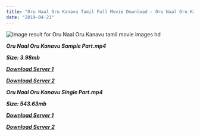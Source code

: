 ```yaml
---
title: "Oru Naal Oru Kanavu Tamil Full Movie Download - Oru Naal Oru Kanavu Tamil Movie Download"
date: "2019-04-21"
---
```


![Image result for Oru Naal Oru Kanavu  tamil movie images hd](https://lh3.googleusercontent.com/Q_ioKwLSOortXzqT_Bt7UBIRjFkhyy_mKda1Srac9l5XYG1x_GkUVlnndxdToEpXMG7FyTGS_kusHvVP354OBCFq)

**_Oru Naal Oru Kanavu Sample Part.mp4_**

**_Size: 3.98mb_**

**_[Download Server 1](http://b6.wetransfer.vip/files/{5d952673edb986a3e6232bd1dc09e7f07ef1103dd7939917627d2e7266b78107}20Actor{5d952673edb986a3e6232bd1dc09e7f07ef1103dd7939917627d2e7266b78107}20Hits{5d952673edb986a3e6232bd1dc09e7f07ef1103dd7939917627d2e7266b78107}20Collection/Srikanth{5d952673edb986a3e6232bd1dc09e7f07ef1103dd7939917627d2e7266b78107}20Movies{5d952673edb986a3e6232bd1dc09e7f07ef1103dd7939917627d2e7266b78107}20Collections/Oru{5d952673edb986a3e6232bd1dc09e7f07ef1103dd7939917627d2e7266b78107}20Naal{5d952673edb986a3e6232bd1dc09e7f07ef1103dd7939917627d2e7266b78107}20Oru{5d952673edb986a3e6232bd1dc09e7f07ef1103dd7939917627d2e7266b78107}20Kanavu{5d952673edb986a3e6232bd1dc09e7f07ef1103dd7939917627d2e7266b78107}20(2005)/Oru{5d952673edb986a3e6232bd1dc09e7f07ef1103dd7939917627d2e7266b78107}20Naal{5d952673edb986a3e6232bd1dc09e7f07ef1103dd7939917627d2e7266b78107}20Oru{5d952673edb986a3e6232bd1dc09e7f07ef1103dd7939917627d2e7266b78107}20Kanavu{5d952673edb986a3e6232bd1dc09e7f07ef1103dd7939917627d2e7266b78107}20(2005){5d952673edb986a3e6232bd1dc09e7f07ef1103dd7939917627d2e7266b78107}20Sample{5d952673edb986a3e6232bd1dc09e7f07ef1103dd7939917627d2e7266b78107}20HD.mp4)_**

**_[Download Server 2](http://b6.wetransfer.vip/files/{5d952673edb986a3e6232bd1dc09e7f07ef1103dd7939917627d2e7266b78107}20Actor{5d952673edb986a3e6232bd1dc09e7f07ef1103dd7939917627d2e7266b78107}20Hits{5d952673edb986a3e6232bd1dc09e7f07ef1103dd7939917627d2e7266b78107}20Collection/Srikanth{5d952673edb986a3e6232bd1dc09e7f07ef1103dd7939917627d2e7266b78107}20Movies{5d952673edb986a3e6232bd1dc09e7f07ef1103dd7939917627d2e7266b78107}20Collections/Oru{5d952673edb986a3e6232bd1dc09e7f07ef1103dd7939917627d2e7266b78107}20Naal{5d952673edb986a3e6232bd1dc09e7f07ef1103dd7939917627d2e7266b78107}20Oru{5d952673edb986a3e6232bd1dc09e7f07ef1103dd7939917627d2e7266b78107}20Kanavu{5d952673edb986a3e6232bd1dc09e7f07ef1103dd7939917627d2e7266b78107}20(2005)/Oru{5d952673edb986a3e6232bd1dc09e7f07ef1103dd7939917627d2e7266b78107}20Naal{5d952673edb986a3e6232bd1dc09e7f07ef1103dd7939917627d2e7266b78107}20Oru{5d952673edb986a3e6232bd1dc09e7f07ef1103dd7939917627d2e7266b78107}20Kanavu{5d952673edb986a3e6232bd1dc09e7f07ef1103dd7939917627d2e7266b78107}20(2005){5d952673edb986a3e6232bd1dc09e7f07ef1103dd7939917627d2e7266b78107}20Sample{5d952673edb986a3e6232bd1dc09e7f07ef1103dd7939917627d2e7266b78107}20HD.mp4)_**

**_Oru Naal Oru Kanavu Single Part.mp4_**

**_Size: 543.63mb_**

**_[Download Server 1](http://b6.wetransfer.vip/files/{5d952673edb986a3e6232bd1dc09e7f07ef1103dd7939917627d2e7266b78107}20Actor{5d952673edb986a3e6232bd1dc09e7f07ef1103dd7939917627d2e7266b78107}20Hits{5d952673edb986a3e6232bd1dc09e7f07ef1103dd7939917627d2e7266b78107}20Collection/Srikanth{5d952673edb986a3e6232bd1dc09e7f07ef1103dd7939917627d2e7266b78107}20Movies{5d952673edb986a3e6232bd1dc09e7f07ef1103dd7939917627d2e7266b78107}20Collections/Oru{5d952673edb986a3e6232bd1dc09e7f07ef1103dd7939917627d2e7266b78107}20Naal{5d952673edb986a3e6232bd1dc09e7f07ef1103dd7939917627d2e7266b78107}20Oru{5d952673edb986a3e6232bd1dc09e7f07ef1103dd7939917627d2e7266b78107}20Kanavu{5d952673edb986a3e6232bd1dc09e7f07ef1103dd7939917627d2e7266b78107}20(2005)/Oru{5d952673edb986a3e6232bd1dc09e7f07ef1103dd7939917627d2e7266b78107}20Naal{5d952673edb986a3e6232bd1dc09e7f07ef1103dd7939917627d2e7266b78107}20Oru{5d952673edb986a3e6232bd1dc09e7f07ef1103dd7939917627d2e7266b78107}20Kanavu{5d952673edb986a3e6232bd1dc09e7f07ef1103dd7939917627d2e7266b78107}20(2005){5d952673edb986a3e6232bd1dc09e7f07ef1103dd7939917627d2e7266b78107}20Single{5d952673edb986a3e6232bd1dc09e7f07ef1103dd7939917627d2e7266b78107}20Part{5d952673edb986a3e6232bd1dc09e7f07ef1103dd7939917627d2e7266b78107}20HD.mp4)_**

**_[Download Server 2](http://b6.wetransfer.vip/files/{5d952673edb986a3e6232bd1dc09e7f07ef1103dd7939917627d2e7266b78107}20Actor{5d952673edb986a3e6232bd1dc09e7f07ef1103dd7939917627d2e7266b78107}20Hits{5d952673edb986a3e6232bd1dc09e7f07ef1103dd7939917627d2e7266b78107}20Collection/Srikanth{5d952673edb986a3e6232bd1dc09e7f07ef1103dd7939917627d2e7266b78107}20Movies{5d952673edb986a3e6232bd1dc09e7f07ef1103dd7939917627d2e7266b78107}20Collections/Oru{5d952673edb986a3e6232bd1dc09e7f07ef1103dd7939917627d2e7266b78107}20Naal{5d952673edb986a3e6232bd1dc09e7f07ef1103dd7939917627d2e7266b78107}20Oru{5d952673edb986a3e6232bd1dc09e7f07ef1103dd7939917627d2e7266b78107}20Kanavu{5d952673edb986a3e6232bd1dc09e7f07ef1103dd7939917627d2e7266b78107}20(2005)/Oru{5d952673edb986a3e6232bd1dc09e7f07ef1103dd7939917627d2e7266b78107}20Naal{5d952673edb986a3e6232bd1dc09e7f07ef1103dd7939917627d2e7266b78107}20Oru{5d952673edb986a3e6232bd1dc09e7f07ef1103dd7939917627d2e7266b78107}20Kanavu{5d952673edb986a3e6232bd1dc09e7f07ef1103dd7939917627d2e7266b78107}20(2005){5d952673edb986a3e6232bd1dc09e7f07ef1103dd7939917627d2e7266b78107}20Single{5d952673edb986a3e6232bd1dc09e7f07ef1103dd7939917627d2e7266b78107}20Part{5d952673edb986a3e6232bd1dc09e7f07ef1103dd7939917627d2e7266b78107}20HD.mp4)_**
